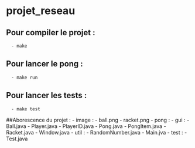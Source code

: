 # projet_reseau

## Pour compiler le projet :
      - make
## Pour lancer le pong :
      - make run
## Pour lancer les tests :
      - make test
      
##Aborescence du projet :
      - image :
          - ball.png
          - racket.png
      - pong :
          - gui :
              - Ball.java
              - Player.java
              - PlayerID.java
              - Pong.java
              - PongItem.java
              - Racket.java
              - Window.java
          - util :
              - RandomNumber.java
          - Main.jva
      - test :
          - Test.java
